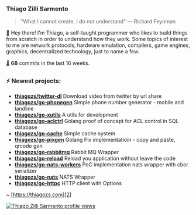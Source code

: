 ### Thiago Zilli Sarmento
>  "What I cannot create, I do not understand" — Richard Feynman

👋 Hey there! I'm Thiago, a self-taught programmer who likes to build things from scratch
in order to understand how they work. Some topics of interest to me are network
protocols, hardware emulation, compilers, game engines, graphics, decentralized 
technology, just to name a few.

🌡️ **68** commits in the last 16 weeks.

### ⚡ Newest projects:

- **[thiagozs/twitter-dl](https://github.com/thiagozs/twitter-dl)** Download video from twitter by url share<br/>
- **[thiagozs/go-phonegen](https://github.com/thiagozs/go-phonegen)** Simple phone number generator - mobile and landline<br/>
- **[thiagozs/go-xutils](https://github.com/thiagozs/go-xutils)** A utils for development<br/>
- **[thiagozs/go-aclctrl](https://github.com/thiagozs/go-aclctrl)** Golang proof of concept for ACL control in SQL database<br/>
- **[thiagozs/go-cache](https://github.com/thiagozs/go-cache)** Simple cache system<br/>
- **[thiagozs/go-pixgen](https://github.com/thiagozs/go-pixgen)** Golang Pix implementatioin - copy and paste, qrcode gen<br/>
- **[thiagozs/go-rabbitmq](https://github.com/thiagozs/go-rabbitmq)** Rabbit MQ Wrapper<br/>
- **[thiagozs/go-reload](https://github.com/thiagozs/go-reload)** Reload you application without leave the code<br/>
- **[thiagozs/go-nats-workers](https://github.com/thiagozs/go-nats-workers)** PoC implementation nats wrapper with cbor serializer<br/>
- **[thiagozs/go-nats](https://github.com/thiagozs/go-nats)** NATS Wrapper<br/>
- **[thiagozs/go-httpc](https://github.com/thiagozs/go-httpc)** HTTP client with Options<br/>


~ [https://thiagozs.com][2]

[2]: https://thiagozs.com

[![Thiago Zilli Sarmento profile views](https://u8views.com/api/v1/github/profiles/140747/views/day-week-month-total-count.svg)](https://u8views.com/github/thiagozs)
